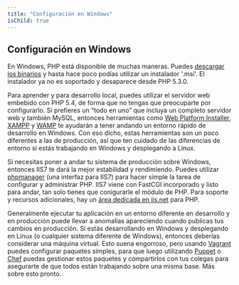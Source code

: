 ```yaml
---
title: "Configuración en Windows"
isChild: true
---
```

## Configuración en Windows

En Windows, PHP está disponible de muchas maneras. Puedes [descargar los binarios][php-downloads]
y hasta hace poco podías utilizar un instalador '.msi'. El instalador ya no es soportado y desaparece
desde PHP 5.3.0.

Para aprender y para desarrollo local, puedes utilizar el servidor web embebido con PHP 5.4, de forma que
no tengas que preocuparte por configurarlo. Si prefieres un “todo en uno” que incluya un completo
servidor web y también MySQL, entonces herramientas como [Web Platform Installer][wpi], [XAMPP][xampp]
y [WAMP][wamp] te ayudarán a tener andando un entorno rápido de desarrollo en Windows. Con eso dicho,
estas herramientas son un poco diferentes a las de producción, así que ten cuidado de las diferencias
de entorno si estás trabajando en Windows y desplegando a Linux.

Si necesitas poner a andar tu sistema de producción sobre Windows, entonces IIS7 te dará la mejor
estabilidad y rendimiendo. Puedes utilizar [phpmanager][phpmanager] (una interfaz para IIS7) para hacer
simple la tarea de configurar y administrar PHP. IIS7 viene con FastCGI incorporado y listo para andar,
tan solo tienes que conigurarle el módulo de PHP. Para soporte y recursos adicionales, hay un
[área dedicada en iis.net][php-iis] para PHP.

Generalmente ejecutar tu aplicación en un entorno diferente en desarrollo y en producción puede llevar
a anomalías apareciendo cuando publicas tus cambios en producción. Si estás desarrollando en Windows y
desplegando en Linux (o cualquier sistema diferente de Windows), entonces deberías considerar una
máquina virtual. Esto suena engorroso, pero usando [Vagrant][vagrant] puedes configurar paquetes simples,
para que luego utilizando [Puppet][puppet] o [Chef][chef] puedas gestionar estos paquetes y compartirlos
con tus colegas para asegurarte de que todos están trabajando sobre una misma base. Más sobre esto pronto.

[php-downloads]: http://windows.php.net/download/
[wpi]: http://www.microsoft.com/web/downloads/platform.aspx
[xampp]: http://www.apachefriends.org/es/xampp.html
[wamp]: http://www.wampserver.com/
[phpmanager]: http://phpmanager.codeplex.com/
[php-iis]: http://php.iis.net/
[vagrant]: http://vagrantup.com/
[puppet]: http://www.puppetlabs.com/
[chef]: http://www.opscode.com/